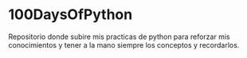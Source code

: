 # 100DaysOfPython
Repositorio donde subire mis practicas de python para reforzar mis conocimientos y tener a la mano siempre los conceptos y recordarlos.

